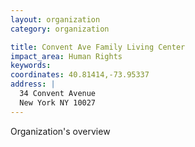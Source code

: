 ```yaml
---
layout: organization
category: organization

title: Convent Ave Family Living Center
impact_area: Human Rights
keywords: 
coordinates: 40.81414,-73.95337
address: |
  34 Convent Avenue
  New York NY 10027
---
```

Organization's overview
